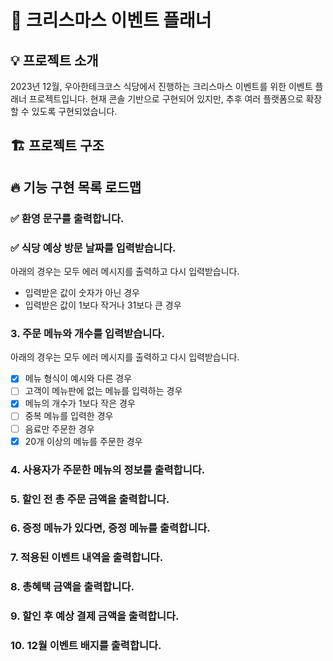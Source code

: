 # 🎄 크리스마스 이벤트 플래너

## 💡 프로젝트 소개

2023년 12월, 우아한테크코스 식당에서 진행하는 크리스마스 이벤트를 위한 이벤트 플래너 프로젝트입니다.
현재 콘솔 기반으로 구현되어 있지만, 추후 여러 플랫폼으로 확장할 수 있도록 구현되었습니다.

## 🏗 프로젝트 구조

## 🔥 기능 구현 목록 로드맵

### ✅ 환영 문구를 출력합니다.

### ✅ 식당 예상 방문 날짜를 입력받습니다.

아래의 경우는 모두 에러 메시지를 출력하고 다시 입력받습니다.

- 입력받은 값이 숫자가 아닌 경우
- 입력받은 값이 1보다 작거나 31보다 큰 경우

### 3. 주문 메뉴와 개수를 입력받습니다.

아래의 경우는 모두 에러 메시지를 출력하고 다시 입력받습니다.

- [x] 메뉴 형식이 예시와 다른 경우
- [ ] 고객이 메뉴판에 없는 메뉴를 입력하는 경우
- [x] 메뉴의 개수가 1보다 작은 경우
- [ ] 중복 메뉴를 입력한 경우
- [ ] 음료만 주문한 경우
- [x] 20개 이상의 메뉴를 주문한 경우

### 4. 사용자가 주문한 메뉴의 정보를 출력합니다.

### 5. 할인 전 총 주문 금액을 출력합니다.

### 6. 증정 메뉴가 있다면, 증정 메뉴를 출력합니다.

### 7. 적용된 이벤트 내역을 출력합니다.

### 8. 총혜택 금액을 출력합니다.

### 9. 할인 후 예상 결제 금액을 출력합니다.

### 10. 12월 이벤트 배지를 출력합니다.
